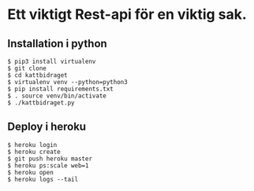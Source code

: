 # Ett viktigt Rest-api för en viktig sak.

## Installation i python

```
$ pip3 install virtualenv
$ git clone
$ cd kattbidraget
$ virtualenv venv --python=python3
$ pip install requirements.txt
$ . source venv/bin/activate
$ ./kattbidraget.py

```
## Deploy i heroku
```
$ heroku login
$ heroku create
$ git push heroku master
$ heroku ps:scale web=1
$ heroku open
$ heroku logs --tail
```


